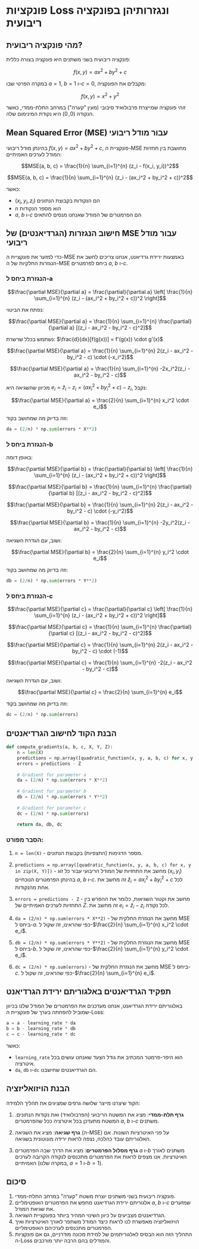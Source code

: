 # פונקציות Loss ונגזרותיהן בפונקציה ריבועית

## מהי פונקציה ריבועית?

פונקציה ריבועית בשני משתנים היא פונקציה בצורה כללית:

$$f(x, y) = ax^2 + by^2 + c$$

במקרה הפרטי שבו $a = 1$, $b = 1$ ו-$c = 0$, מקבלים את הפונקציה:

$$f(x, y) = x^2 + y^2$$

זוהי פונקציה שמייצרת פרבולואיד סיבובי (מעין "קערה") במרחב התלת-ממדי, כאשר הנקודה $(0,0)$ היא נקודת המינימום שלה.

## Mean Squared Error (MSE) עבור מודל ריבועי

בהינתן מודל ריבועי $f(x, y) = ax^2 + by^2 + c$, פונקציית ה-MSE מחושבת בין תחזיות המודל לערכים האמיתיים:

$$MSE(a, b, c) = \frac{1}{n} \sum_{i=1}^{n} (z_i - f(x_i, y_i))^2$$

$$MSE(a, b, c) = \frac{1}{n} \sum_{i=1}^{n} (z_i - (ax_i^2 + by_i^2 + c))^2$$

כאשר:
- $(x_i, y_i, z_i)$ הם הנקודות בקבוצת הנתונים
- $n$ הוא מספר הנקודות
- $a$, $b$ ו-$c$ הם הפרמטרים של המודל שאנחנו מנסים להתאים

## חישוב הנגזרות (הגרדיאנטים) של MSE עבור מודל ריבועי

כדי למזער את פונקציית ה-MSE באמצעות ירידת גרדיאנט, אנחנו צריכים לחשב את הנגזרות החלקיות של ה-MSE ביחס לפרמטרים $a$, $b$ ו-$c$.

### הנגזרת ביחס ל-a

$$\frac{\partial MSE}{\partial a} = \frac{\partial}{\partial a} \left[ \frac{1}{n} \sum_{i=1}^{n} (z_i - (ax_i^2 + by_i^2 + c))^2 \right]$$

נפתח את הביטוי:

$$\frac{\partial MSE}{\partial a} = \frac{1}{n} \sum_{i=1}^{n} \frac{\partial}{\partial a} [(z_i - ax_i^2 - by_i^2 - c)^2]$$

נשתמש בכלל שרשרת: $\frac{d}{dx}[f(g(x))] = f'(g(x)) \cdot g'(x)$

$$\frac{\partial MSE}{\partial a} = \frac{1}{n} \sum_{i=1}^{n} 2(z_i - ax_i^2 - by_i^2 - c) \cdot (-x_i^2)$$

$$\frac{\partial MSE}{\partial a} = \frac{1}{n} \sum_{i=1}^{n} -2x_i^2(z_i - ax_i^2 - by_i^2 - c)$$

מכיוון שהשגיאה היא $e_i = \hat{z}_i - z_i = (ax_i^2 + by_i^2 + c) - z_i$, נקבל:

$$\frac{\partial MSE}{\partial a} = \frac{2}{n} \sum_{i=1}^{n} x_i^2 \cdot e_i$$

וזה בדיוק מה שמחושב בקוד:

```python
da = (2/n) * np.sum(errors * X**2)
```

### הנגזרת ביחס ל-b

באופן דומה:

$$\frac{\partial MSE}{\partial b} = \frac{\partial}{\partial b} \left[ \frac{1}{n} \sum_{i=1}^{n} (z_i - (ax_i^2 + by_i^2 + c))^2 \right]$$

$$\frac{\partial MSE}{\partial b} = \frac{1}{n} \sum_{i=1}^{n} \frac{\partial}{\partial b} [(z_i - ax_i^2 - by_i^2 - c)^2]$$

$$\frac{\partial MSE}{\partial b} = \frac{1}{n} \sum_{i=1}^{n} 2(z_i - ax_i^2 - by_i^2 - c) \cdot (-y_i^2)$$

$$\frac{\partial MSE}{\partial b} = \frac{1}{n} \sum_{i=1}^{n} -2y_i^2(z_i - ax_i^2 - by_i^2 - c)$$

ושוב, עם הגדרת השגיאה:

$$\frac{\partial MSE}{\partial b} = \frac{2}{n} \sum_{i=1}^{n} y_i^2 \cdot e_i$$

וזה בדיוק מה שמחושב בקוד:

```python
db = (2/n) * np.sum(errors * Y**2)
```

### הנגזרת ביחס ל-c

$$\frac{\partial MSE}{\partial c} = \frac{\partial}{\partial c} \left[ \frac{1}{n} \sum_{i=1}^{n} (z_i - (ax_i^2 + by_i^2 + c))^2 \right]$$

$$\frac{\partial MSE}{\partial c} = \frac{1}{n} \sum_{i=1}^{n} \frac{\partial}{\partial c} [(z_i - ax_i^2 - by_i^2 - c)^2]$$

$$\frac{\partial MSE}{\partial c} = \frac{1}{n} \sum_{i=1}^{n} 2(z_i - ax_i^2 - by_i^2 - c) \cdot (-1)$$

$$\frac{\partial MSE}{\partial c} = \frac{1}{n} \sum_{i=1}^{n} -2(z_i - ax_i^2 - by_i^2 - c)$$

ושוב, עם הגדרת השגיאה:

$$\frac{\partial MSE}{\partial c} = \frac{2}{n} \sum_{i=1}^{n} e_i$$

וזה בדיוק מה שמחושב בקוד:

```python
dc = (2/n) * np.sum(errors)
```

## הבנת הקוד לחישוב הגרדיאנטים

```python
def compute_gradients(a, b, c, X, Y, Z):
    n = len(X)
    predictions = np.array([quadratic_function(x, y, a, b, c) for x, y in zip(X, Y)])
    errors = predictions - Z
    
    # Gradient for parameter a
    da = (2/n) * np.sum(errors * X**2)
    
    # Gradient for parameter b
    db = (2/n) * np.sum(errors * Y**2)
    
    # Gradient for parameter c
    dc = (2/n) * np.sum(errors)
    
    return da, db, dc
```

### הסבר מפורט:

1. `n = len(X)` - מספר הדגימות (התצפיות) בקבוצת הנתונים.

2. `predictions = np.array([quadratic_function(x, y, a, b, c) for x, y in zip(X, Y)])` - מחשב את התחזיות של המודל הריבועי עבור כל זוג $(x_i, y_i)$ בהינתן הפרמטרים הנוכחיים $a$, $b$ ו-$c$. זה מחשב את $\hat{z}_i = ax_i^2 + by_i^2 + c$ לכל אחת מהנקודות.

3. `errors = predictions - Z` - מחשב את וקטור השגיאות, כלומר את ההפרש בין התחזיות לערכים האמיתיים של $Z$. זה מחשב את $e_i = \hat{z}_i - z_i$ לכל נקודה.

4. `da = (2/n) * np.sum(errors * X**2)` - מחשב את הנגזרת החלקית של MSE ביחס ל-$a$. כפי שהראינו, זה שקול ל-$\frac{2}{n} \sum_{i=1}^{n} x_i^2 \cdot e_i$.

5. `db = (2/n) * np.sum(errors * Y**2)` - מחשב את הנגזרת החלקית של MSE ביחס ל-$b$. כפי שהראינו, זה שקול ל-$\frac{2}{n} \sum_{i=1}^{n} y_i^2 \cdot e_i$.

6. `dc = (2/n) * np.sum(errors)` - מחשב את הנגזרת החלקית של MSE ביחס ל-$c$. כפי שהראינו, זה שקול ל-$\frac{2}{n} \sum_{i=1}^{n} e_i$.

## תפקיד הגרדיאנטים באלגוריתם ירידת הגרדיאנט

באלגוריתם ירידת הגרדיאנט, אנחנו מעדכנים את הפרמטרים של המודל שלנו בכיוון שמוביל להפחתה בערך של פונקציית ה-Loss:

```python
a = a - learning_rate * da
b = b - learning_rate * db
c = c - learning_rate * dc
```

כאשר:
- `learning_rate` הוא היפר-פרמטר המכתיב את גודל הצעד שאנחנו עושים בכל איטרציה.
- `da`, `db` ו-`dc` הם הגרדיאנטים שחישבנו.

## הבנת הויזואליזציה

הקוד שיצרנו מייצר שלושה גרפים שמציגים את תהליך הלמידה:

1. **גרף תלת-ממדי**: מציג את המשטח הריבועי (הפרבולואיד) ואת נקודות הנתונים. המשטח מתעדכן בכל איטרציה ככל שהפרמטרים $a$, $b$ ו-$c$ משתנים.

2. **גרף שגיאה**: מציג את השגיאה (ה-MSE) על פני האיטרציות השונות. אם האלגוריתם עובד כהלכה, נצפה לראות ירידה מונוטונית בשגיאה.

3. **גרף מסלול הפרמטרים**: מציג את הדרך שבה הפרמטרים $a$ ו-$b$ משתנים לאורך האיטרציות. אנו מצפים לראות את הפרמטרים מתכנסים לנקודה הקרובה לערכים האמיתיים (במקרה שלנו, $a=1$ ו-$b=1$).

## סיכום

1. פונקציה ריבועית בשני משתנים יוצרת משטח "קערה" במרחב התלת-ממדי.
2. אלגוריתם ירידת הגרדיאנט מחפש את הפרמטרים האופטימליים $a$, $b$ ו-$c$ שמזערים את שגיאת המודל.
3. הגרדיאנטים מצביעים על כיוון השינוי המהיר ביותר בפונקציית השגיאה.
4. הויזואליזציה מאפשרת לנו לראות כיצד המודל משתפר לאורך האיטרציות ואיך הפרמטרים מתכנסים לערכיהם האופטימליים.
5. התהליך הזה הוא הבסיס לאלגוריתמים של למידת מכונה מודרניים, גם אם פונקציות ה-Loss והמודלים בהם הרבה יותר מורכבים.
